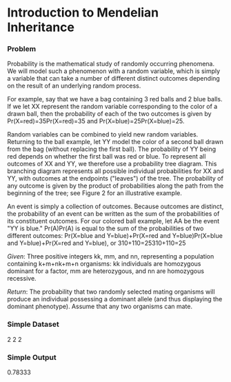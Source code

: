 # Introduction to Mendelian Inheritance

### Problem
Probability is the mathematical study of randomly occurring phenomena. We will model such a phenomenon with a random variable, which is simply a variable that can take a number of different distinct outcomes depending on the result of an underlying random process.

For example, say that we have a bag containing 3 red balls and 2 blue balls. If we let XX represent the random variable corresponding to the color of a drawn ball, then the probability of each of the two outcomes is given by Pr(X=red)=35Pr(X=red)=35 and Pr(X=blue)=25Pr(X=blue)=25.

Random variables can be combined to yield new random variables. Returning to the ball example, let YY model the color of a second ball drawn from the bag (without replacing the first ball). The probability of YY being red depends on whether the first ball was red or blue. To represent all outcomes of XX and YY, we therefore use a probability tree diagram. This branching diagram represents all possible individual probabilities for XX and YY, with outcomes at the endpoints ("leaves") of the tree. The probability of any outcome is given by the product of probabilities along the path from the beginning of the tree; see Figure 2 for an illustrative example.

An event is simply a collection of outcomes. Because outcomes are distinct, the probability of an event can be written as the sum of the probabilities of its constituent outcomes. For our colored ball example, let AA be the event "YY is blue." Pr(A)Pr(A) is equal to the sum of the probabilities of two different outcomes: Pr(X=blue and Y=blue)+Pr(X=red and Y=blue)Pr(X=blue and Y=blue)+Pr(X=red and Y=blue), or 310+110=25310+110=25

*Given*: Three positive integers kk, mm, and nn, representing a population containing k+m+nk+m+n organisms: kk individuals are homozygous dominant for a factor, mm are heterozygous, and nn are homozygous recessive.

*Return*: The probability that two randomly selected mating organisms will produce an individual possessing a dominant allele (and thus displaying the dominant phenotype). Assume that any two organisms can mate.

### Simple Dataset
2 2 2

### Simple Output
0.78333
